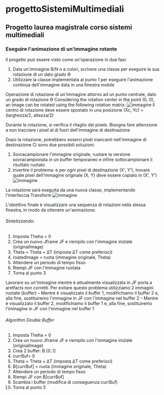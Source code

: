 # progettoSistemiMultimediali

## Progetto laurea magistrale corso sistemi multimediali

### Eseguire l'animazione di un'immagine rotante
Il progetto può essere visto come un'operazione in due fasi:
1. Data un'immagine B/N o a colori, scrivere una classe per eseguire la sua rotazione di un dato grado Ɵ
2. Utilizzare la classe implementata al punto 1 per eseguire l'animazione continua dell'immagine data in una finestra mobile

Operazione di rotazione di un'immagine attorno ad un punto centrale, dato un grado di rotazione Ɵ
Considering the rotation center in the point (0, 0), an image can be rotated using the following rotation matrix:
![immagine](https://user-images.githubusercontent.com/46086592/171801781-20be7263-6f89-44a1-b3fe-c3210c8cb90e.png)
Il centro di rotazione deve essere spostato in una posizione (Xc, Yc) = (larghezza/2, altezza/2)

Durante la rotazione, si verifica il ritaglio dei pixels. Bisogna fare attenzione a non tracciare i pixel al di fuori dell'immagine di destinazione

Dopo la rotazione, potrebbero esserci pixel mancanti nell'immagine di destinazione
Ci sono due possibili soluzioni:
1. Sovracampionare l'immagine originale, ruotare la versione sovracampionata in un buffer temporaneo e infine sottocampionare il risultato ruotato
2. invertire il problema: e per ogni pixel di destinazione (X', Y'), trovare quale pixel dell'immagine originale (X, Y) deve essere copiato in (X', Y')
![immagine](https://user-images.githubusercontent.com/46086592/171802239-508d1a20-dfaa-472f-92df-45f46aa2c3b7.png)

La rotazione sarà eseguita da una nuova classe, implementando l'interfaccia Transform
![immagine](https://user-images.githubusercontent.com/46086592/171802357-1b29365e-a252-4416-b76c-1aba62a0311e.png)

L'obiettivo finale è visualizzare una sequenza di rotazioni nella stessa finestra, in modo da ottenere un'animazione.

###### Sintetizzando:
1. Imposta Theha = 0
2. Crea un nuovo Jframe JF e riempilo con l'immagine iniziale (originalImage)
3. Theta = Theta + ΔT (imposta ΔT come preferisci)
4. roatedImage = ruota (immagine originale, Theta)
5. Attendere un periodo di tempo fisso
6. Riempi JF con l'immagine ruotata
7. Torna al punto 3

Lavorare su un'immagine mentre è attualmente visualizzata in JF porta a aretfacts non corretti. Per evitare questo problema utilizziamo 2 immagini ruotate (buffer)
– Mentre è visualizzato il buffer 1, modifichiamo il buffer 2 e, alla fine, sostituiremo l'immagine in JF con l'immagine nel buffer 2
– Mentre è visualizzato il buffer 2, modifichiamo il buffer 1 e, alla fine, sostituiremo l'immagine in JF con l'immagine nel buffer 1

###### Algorithm Double Buffer
1. Imposta Theha = 0
2. Crea un nuovo Jframe JF e riempilo con l'immagine iniziale (originalImage)
3. Crea 2 buffer: B [0..1]
4. currBuf= 0
5. Theta = Theta + ΔT (imposta ΔT come preferisci)
6. B[currBuf] = ruota (immagine originale, Theta)
7. Attendere un periodo di tempo fisso
8. Riempi JF con B[currBuf]
9. Scambia i buffer (modifica di conseguenza currBuf)
10. Torna al punto 5

